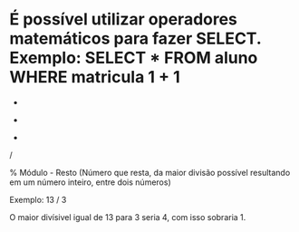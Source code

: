 # É possível utilizar operadores matemáticos para fazer SELECT. Exemplo: SELECT * FROM aluno WHERE matricula 1 + 1

+

-

*

/

% Módulo - Resto (Número que resta, da maior divisão possível resultando em um número inteiro, entre dois números)

Exemplo:
13 / 3

O maior divísivel igual de 13 para 3 seria 4, com isso sobraria 1.
